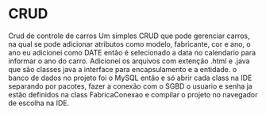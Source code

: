 # CRUD
Crud de controle de carros
Um simples CRUD que pode gerenciar carros, na qual se pode adicionar atributos como modelo, fabricante, cor e ano,
o ano eu adicionei como DATE então é selecionado a data no calendario para informar o ano do carro.
Adicionei os arquivos com extenção .html e .java que são classes java a interface para encapsulamento e a entidade.
o banco de dados no projeto foi o MySQL 
então e só abrir cada class na IDE separando por pacotes, fazer a conexão com o SGBD o usuario e senha ja estão definidos na class 
FabricaConexao e compilar o projeto no navegador de escolha na IDE.
